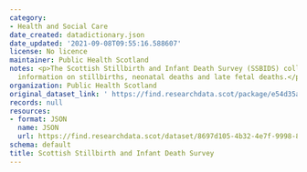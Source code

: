 ```yaml
---
category:
- Health and Social Care
date_created: datadictionary.json
date_updated: '2021-09-08T09:55:16.588607'
license: No licence
maintainer: Public Health Scotland
notes: <p>The Scottish Stillbirth and Infant Death Survey (SSBIDS) collects additional
  information on stillbirths, neonatal deaths and late fetal deaths.</p>
organization: Public Health Scotland
original_dataset_link: ' https://find.researchdata.scot/package/e54d35a6-2e7c-422d-a4a5-a7da930b08f2'
records: null
resources:
- format: JSON
  name: JSON
  url: https://find.researchdata.scot/dataset/8697d105-4b32-4e7f-9998-8df4250cb3e5/resource/e54d35a6-2e7c-422d-a4a5-a7da930b08f2/download/datadictionary.json
schema: default
title: Scottish Stillbirth and Infant Death Survey
---
```

